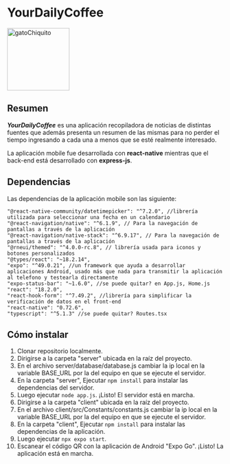 # YourDailyCoffee 

<img width="145" alt="gatoChiquito" src="https://github.com/jacznik77/FinalLabApp/assets/70603805/c8209082-b124-49a5-8215-000b20a67538">

## Resumen
_**YourDailyCoffee**_ es una aplicación recopiladora de noticias de distintas fuentes
que además presenta un resumen de las mismas para no perder el tiempo ingresando a cada una a menos que se esté realmente interesado.

La aplicación mobile fue desarrollada con **react-native** mientras que el back-end está desarrollado con **express-js**.

## Dependencias

Las dependencias de la aplicación mobile son las siguiente:

    "@react-native-community/datetimepicker": "^7.2.0", //librería utilizada para seleccionar una fecha en un calendario
    "@react-navigation/native": "^6.1.9", // Para la navegación de pantallas a través de la aplicación
    "@react-navigation/native-stack": "^6.9.17", // Para la navegación de pantallas a través de la aplicación
    "@rneui/themed": "^4.0.0-rc.8", // librería usada para iconos y botones personalizados
    "@types/react": "~18.2.14",
    "expo": "^49.0.21", //un framework que ayuda a desarrollar aplicaciones Android, usado más que nada para transmitir la aplicación al telefono y testearla directamente
    "expo-status-bar": "~1.6.0", //se puede quitar? en App.js, Home.js
    "react": "18.2.0",
    "react-hook-form": "^7.49.2", //librería para simplificar la verificación de datos en el front-end
    "react-native": "0.72.6",
    "typescript": "^5.1.3" //se puede quitar? Routes.tsx


## Cómo instalar

1. Clonar repositorio localmente.
2. Dirigirse a la carpeta "server" ubicada en la raíz del proyecto.
3. En el archivo server/database/database.js cambiar la ip local en la variable BASE_URL por la del equipo en que se ejecute el servidor.
4. En la carpeta "server", Ejecutar `npm install` para instalar las dependencias del servidor.
5. Luego ejecutar `node app.js`. ¡Listo! El servidor está en marcha.
6. Dirigirse a la carpeta "client" ubicada en la raíz del proyecto.
7. En el archivo client/src/Constants/constants.js cambiar la ip local en la variable BASE_URL por la del equipo en que se ejecute el servidor.
8. En la carpeta "client", Ejecutar `npm install` para instalar las dependencias de la aplicación.
9. Luego ejecutar `npx expo start`.
10. Escanear el código QR con la aplicación de Android "Expo Go". ¡Listo! La aplicación está en marcha.

